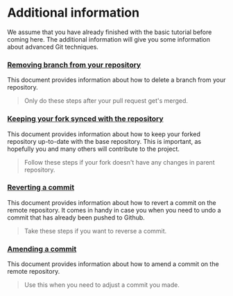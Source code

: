 # Additional information

We assume that you have already finished with the basic tutorial before coming here. The additional information will give you some information about advanced Git techniques. 

### [ Removing branch from your repository ](removing-branch-from-your-repository.md)
This document provides information about how to delete a branch from your repository.
> Only do these steps after your pull request get's merged.

### [ Keeping your fork synced with the repository ](keeping-your-fork-synced-with-this-repository.md)
This document provides information about how to keep your forked repository up-to-date with the base repository. This is important, as hopefully you and many others will contribute to the project.
> Follow these steps if your fork doesn't have any changes in parent repository.

### [ Reverting a commit](reverting-a-commit.md)
This document provides information about how to revert a commit on the remote repository. It comes in handy in case you when you need to undo a commit that has already been pushed to Github.
> Take these steps if you want to reverse a commit.

### [ Amending a commit](amending-a-commit.md)
This document provides information about how to amend a commit on the remote repository. 
> Use this when you need to adjust a commit you made.
